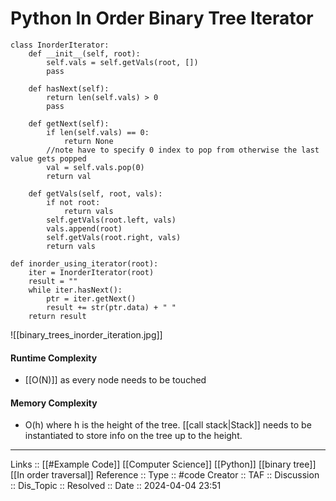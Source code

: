# Python In Order Binary Tree Iterator

```
class InorderIterator:
    def __init__(self, root):
        self.vals = self.getVals(root, [])
        pass
        
    def hasNext(self):
        return len(self.vals) > 0
        pass
        
    def getNext(self):
        if len(self.vals) == 0:
            return None
        //note have to specify 0 index to pop from otherwise the last value gets popped
        val = self.vals.pop(0)
        return val
        
    def getVals(self, root, vals):
        if not root:
            return vals
        self.getVals(root.left, vals)
        vals.append(root)
        self.getVals(root.right, vals)
        return vals

def inorder_using_iterator(root):
    iter = InorderIterator(root)
    result = ""
    while iter.hasNext():
        ptr = iter.getNext()
        result += str(ptr.data) + " "
    return result
```
![[binary_trees_inorder_iteration.jpg]]
#### Runtime Complexity
- [[O(N)]] as every node needs to be touched
#### Memory Complexity
- O(h) where h is the height of the tree. [[call stack|Stack]] needs to be instantiated to store info on the tree up to the height.

---
Links :: [[#Example Code]] [[Computer Science]] [[Python]] [[binary tree]] [[In order traversal]]
Reference ::
Type :: #code
Creator ::
TAF ::
Discussion ::
Dis_Topic :: 
Resolved ::
Date :: 2024-04-04 23:51
